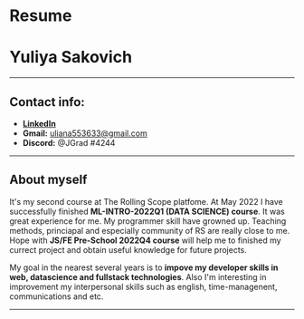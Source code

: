 # **Resume**
# Yuliya Sakovich 
----
## Contact info:
  * **[LinkedIn](www.linkedin.com/in/uliana-grad)**
  * **Gmail:** uliana553633@gmail.com
  * **Discord:** @JGrad #4244

****
## About myself

It's my second course at The Rolling Scope platfome. At May 2022 I have successfully finished 
**ML-INTRO-2022Q1 (DATA SCIENCE) course**.  It was great experience for me. My programmer skill have growned up. Teaching methods, princiapal and especially community of RS are really close to me. Hope with **JS/FE Pre-School 2022Q4 course** will help me to finished my currect project and obtain useful knowledge for future projects.

My goal in the nearest several years is to **impove my developer skills in web, datascience and fullstack technologies**. Also I'm interesting in improvement my interpersonal skills such as english, time-managenent, communications and etc.

****
